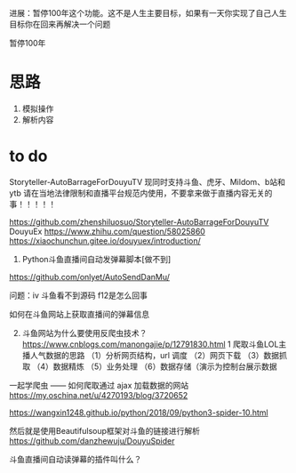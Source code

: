 进展：暂停100年这个功能。这不是人生主要目标，如果有一天你实现了自己人生目标你在回来再解决一个问题

暂停100年

# 思路
1. 模拟操作
2. 解析内容



# to do

Storyteller-AutoBarrageForDouyuTV
现同时支持斗鱼、虎牙、Mildom、b站和ytb 请在当地法律限制和直播平台规范内使用，不要拿来做于直播内容无关的事！！！！！

https://github.com/zhenshiluosuo/Storyteller-AutoBarrageForDouyuTV
DouyuEx
https://www.zhihu.com/question/58025860
https://xiaochunchun.gitee.io/douyuex/introduction/


1. Python斗鱼直播间自动发弹幕脚本[做不到]

https://github.com/onlyet/AutoSendDanMu/


问题：iv 斗鱼看不到源码 f12是怎么回事

如何在斗鱼网站上获取直播间的弹幕信息

2. 斗鱼网站为什么要使用反爬虫技术？
https://www.cnblogs.com/manongajie/p/12791830.html
1 爬取斗鱼LOL主播人气数据的思路
（1）分析网页结构，url 调度
（2）网页下载
（3）数据抓取
（4）数据精炼
（5）业务处理
（6）数据存储（演示为控制台展示数据

一起学爬虫 —— 如何爬取通过 ajax 加载数据的网站
https://my.oschina.net/u/4270193/blog/3720652

https://wangxin1248.github.io/python/2018/09/python3-spider-10.html

然后就是使用Beautifulsoup框架对斗鱼的链接进行解析
https://github.com/danzhewuju/DouyuSpider

斗鱼直播间自动读弹幕的插件叫什么？

